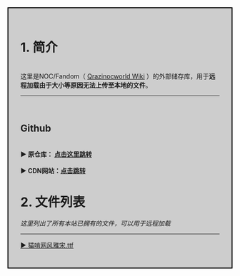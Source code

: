 <div style="background-color:#CDCDCD; padding:27px; border: 2px solid #000000;">

  <h1>1. 简介</h1>
  <br>
这里是NOC/Fandom（ <a href="https://qrazinocworld.fandom.com/zh/">Qrazinocworld Wiki</a> ）的外部储存库，用于<b>远程加载由于大小等原因无法上传至本地的文件</b>。
<hr>
<br>
<h2><b> Github</b></h2>
<br>
<b>▶ 原仓库： <a href="https://github.com/NOCFandom/NOCFandom.github.io/">点击这里跳转</a></b>
<br>
<br>
<b>▶ CDN网站：<a href="https://nocfandom.github.io/">点击跳转</a></b>
<br>
<h1><b>2. 文件列表</b></h1>
<i>这里列出了所有本站已拥有的文件，可以用于远程加载</i>
<br>
<hr>

<a href="https://nocfandom.github.io/Fonts/%E7%8C%AB%E5%95%83%E7%BD%91%E9%A3%8E%E9%9B%85%E5%AE%8B.ttf">▶ 猫啃网风雅宋.ttf</a>
<br>

</div>
